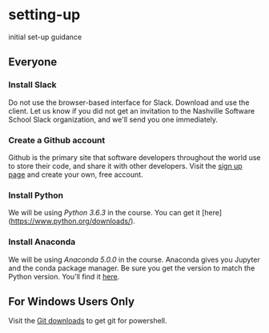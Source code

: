 # setting-up
initial set-up guidance

## Everyone

### Install Slack

Do not use the browser-based interface for Slack. Download and use the client. Let us know if you did not get an invitation to the Nashville Software School Slack organization, and we'll send you one immediately.

### Create a Github account

Github is the primary site that software developers throughout the world use to store their code, and share it with other developers. Visit the [sign up page](https://github.com/join) and create your own, free account.

### Install Python

We will be using *Python 3.6.3* in the course. You can get it [here] (https://www.python.org/downloads/).

### Install Anaconda

We will be using *Anaconda 5.0.0* in the course. Anaconda gives you Jupyter and the conda package manager. Be sure you get the version to match the Python version. You'll find it [here](https://www.anaconda.com/download/).


## For Windows Users Only

Visit the [Git downloads](https://www.git-scm.com/downloads) to get git for powershell.

